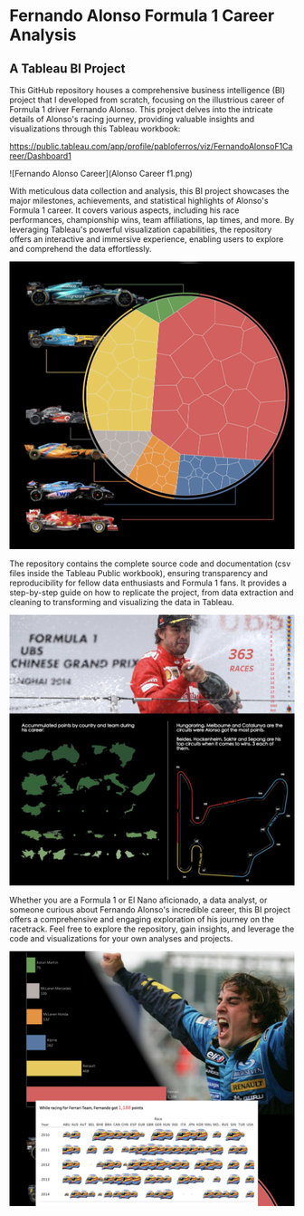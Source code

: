 # Fernando Alonso Formula 1 Career Analysis
## A Tableau BI Project

This GitHub repository houses a comprehensive business intelligence (BI) project that I developed from scratch, focusing on the illustrious career of Formula 1 driver Fernando Alonso. This project delves into the intricate details of Alonso's racing journey, providing valuable insights and visualizations through this Tableau workbook:

https://public.tableau.com/app/profile/pabloferros/viz/FernandoAlonsoF1Career/Dashboard1

![Fernando Alonso Career](Alonso Career f1.png)

With meticulous data collection and analysis, this BI project showcases the major milestones, achievements, and statistical highlights of Alonso's Formula 1 career. It covers various aspects, including his race performances, championship wins, team affiliations, lap times, and more. By leveraging Tableau's powerful visualization capabilities, the repository offers an interactive and immersive experience, enabling users to explore and comprehend the data effortlessly.

![Fernando Alonso Teams](Voronoi_global_career.png)

The repository contains the complete source code and documentation (csv files inside the Tableau Public workbook), ensuring transparency and reproducibility for fellow data enthusiasts and Formula 1 fans. It provides a step-by-step guide on how to replicate the project, from data extraction and cleaning to transforming and visualizing the data in Tableau.

![Fernando Alonso top Countries](Map_circuit.png)

Whether you are a Formula 1 or El Nano aficionado, a data analyst, or someone curious about Fernando Alonso's incredible career, this BI project offers a comprehensive and engaging exploration of his journey on the racetrack. Feel free to explore the repository, gain insights, and leverage the code and visualizations for your own analyses and projects.

![Fernando Alonso tooltip helmet](Teams_helmet_tooltip.png)
